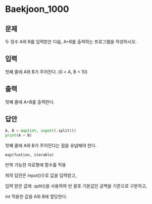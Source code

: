 # Baekjoon_1000



## 문제

두 정수 A와 B를 입력받은 다음, A+B를 출력하는 프로그램을 작성하시오.



## 입력

첫째 줄에 A와 B가 주어진다. (0 < A, B < 10)



## 출력

첫째 줄에 A+B를 출력한다.



## 답안



```python
A, B = map(int, input().split())
print(A + B)
```



첫째 줄에 A와 B가 주어진다는 점을 유념해야 한다.



`map(funtion, iterable)`

반복 가능한 자료형에 함수를 적용



위의 답안은 input()으로 값을 입력받고, 

입력 받은 값에 .split()을 사용하여 빈 괄호 기본값인 공백을 기준으로 구분하고, 

int 적용한 값을 A와 B에 할당한다.

